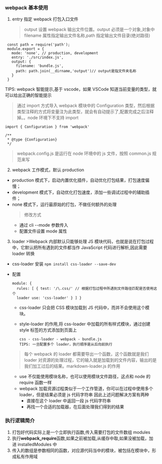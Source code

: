 ### webpack 基本使用

1. entry 指定 webpack 打包入口文件
   > output 设置 webpack 输出文件位置。output 必须是一个对象,对象中 filename 属性指定输出文件名称,path 指定输出文件目录(绝对路径)

```
 const path = require('path');
 module.export = {
   mode: 'none', // production, development
   entry: './src/index.js',
   output: {
     filename: 'bundle.js',
     path: path.join(__dirname,'output')// output是指文件夹名称
   }
 }
```

TIPS: webpack 智能提示,基于 vscode，如果 VSCode 知道当前变量的类型，就可以给出正确的智能提示

> 通过 import 方式导入 webpack 模块中的 Configuration 类型，然后根据类型注释的方式将变量注为此类型，就会有自动提示了,配置完成之后注释掉。。node 环境下不支持 import

```
import { Configuration } from 'webpack'

/**
 * @type {Configuration}
 */
```

> webpack.config.js 是运行在 node 环境中的 js 文件，按照 common.js 规范来写 <br>

2. webpack 工作模式，默认 production

- production 模式下，启动内置优化插件，自动优化打包结果，打包速度偏慢；
- development 模式下，自动优化打包速度，添加一些调试过程中的辅助插件；
- none 模式下，运行最原始的打包，不做任何额外的处理
  > 修改方式
  - 通过 cli --mode 参数传入
  - 配置文件设置 mode 属性

3.  loader >Webpack 内部默认只能够处理 JS 模块代码，也就是说在打包过程中，它默认把所有遇到的文件都当作 JavaScript 代码进行解析,因此需要 loader 转换

- css-loader 安装 `npm install css-loader --save-dev`
- 配置

  ```
  module: {
    rules: [ { test: '/\.css/' // 根据打包过程中所遇到文件路径匹配是否使用这个
    loader use: 'css-loader' } ] }
  ```

  - css-loader 只会把 CSS 模块加载到 JS 代码中，而并不会使用这个模块。<br>
  - style-loader 的作用,将 css-loader 中加载的所有样式模块，通过创建 style 标签的方式添加到页面上

        css - css-loader - webpack - bundle.js
        TIPS: 一旦配置多个 loader，执行顺序是从后向前执行

  > 每个 webpack 的 loader 都需要导出一个函数，这个函数就是我们 loader 对资源的处理过程，它的输入就是加载到的文件内容，输出的是我们加工过后的结果。markdown-loader.js 的作用

  - use 不仅能使用模块名称，也可以使用模块文件路径，这点和 node 的 require 函数一样
  - webpack 加载资源过程类似于一个工作管道，你可以在过程中使用多个 loader，但是结果必须是 js 代码字符串
    因此上述问题解决方案有两种
    - 直接在这个 loader 中返回一段 js 代码字符串
    - 再找一个合适的加载器，在后面处理我们得到的结果

### 执行逻辑简介

1. 打包好代码实际上是一个立即执行函数,传入需要打包的文件数组 modules
2. 执行**webpack_require**函数,如果之前被加载,从缓存中取,如果没被加载，加进 installedModules 中
3. 传入的数组是参数相同的函数，对应源代码当中的模块，被包括在模块中，形成私有作用域
